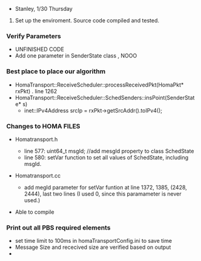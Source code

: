 - Stanley, 1/30 Thursday 

1. Set up the enviroment. Source code compiled and tested. 

### Verify Parameters
  - UNFINISHED CODE
  - Add one parameter  in SenderState class , NOOO
  
### Best place to place our algorithm 
  - HomaTransport::ReceiveScheduler::processReceivedPkt(HomaPkt* rxPkt) .  line 1262 
  - HomaTransport::ReceiveScheduler::SchedSenders::insPoint(SenderState* s)
    - inet::IPv4Address srcIp = rxPkt->getSrcAddr().toIPv4();


### Changes to HOMA FILES
  - Homatransport.h
    - line 577: uint64_t msgId;    //add mesgId property to class SchedState
    - line 580: setVar function to set all values of SchedState, including msgId. 
  - Homatransport.cc
    - add megId parameter for setVar funtion at line 1372, 1385, (2428, 2444), last two lines (I used 0, since this paramameter is never used.)
    
  - Able to compile 
 
### Print out all PBS required elements 
  - set time limit to 100ms in homaTransportConfig.ini to save time  
  - Message Size and rececived size are verified based on output 
  - 
